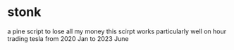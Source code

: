 # stonk
a pine script to lose all my money
this scirpt works particularly well on hour trading tesla from 2020 Jan to 2023 June
